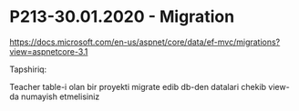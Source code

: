 # P213-30.01.2020 - Migration

https://docs.microsoft.com/en-us/aspnet/core/data/ef-mvc/migrations?view=aspnetcore-3.1

Tapshiriq:

Teacher table-i olan bir proyekti migrate edib db-den datalari chekib view-da numayish etmelisiniz
